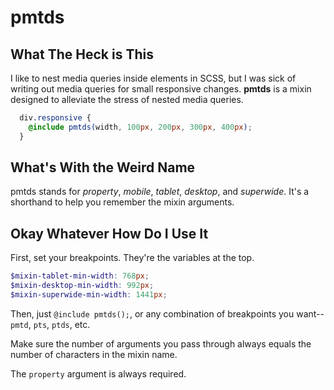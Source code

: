 # pmtds

## What The Heck is This

I like to nest media queries inside elements in SCSS, but I was sick of writing out media queries for small responsive changes. **pmtds** is a mixin designed to alleviate the stress of nested media queries.

```scss
  div.responsive {
    @include pmtds(width, 100px, 200px, 300px, 400px); 
  }
```

## What's With the Weird Name

pmtds stands for *property*, *mobile*, *tablet*, *desktop*, and *superwide*. It's a shorthand to help you remember the mixin arguments.

## Okay Whatever How Do I Use It

First, set your breakpoints. They're the variables at the top.

```scss
$mixin-tablet-min-width: 768px;
$mixin-desktop-min-width: 992px;
$mixin-superwide-min-width: 1441px;
```

Then, just `@include pmtds();`, or any combination of breakpoints you want--`pmtd`, `pts`, `ptds`, etc.

Make sure the number of arguments you pass through always equals the number of characters in the mixin name.

The `property` argument is always required.
